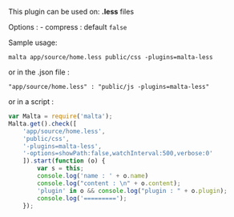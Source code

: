 This plugin can be used on: **.less** files

Options : 
    - compress : default `false`

Sample usage:  
```
malta app/source/home.less public/css -plugins=malta-less
```
or in the .json file :
```
"app/source/home.less" : "public/js -plugins=malta-less"
```
or in a script : 
``` js
var Malta = require('malta');
Malta.get().check([
    'app/source/home.less',
    'public/css',
    '-plugins=malta-less',
    '-options=showPath:false,watchInterval:500,verbose:0'
    ]).start(function (o) {
        var s = this;
        console.log('name : ' + o.name)
        console.log("content : \n" + o.content);
        'plugin' in o && console.log("plugin : " + o.plugin);
        console.log('=========');
    });
```